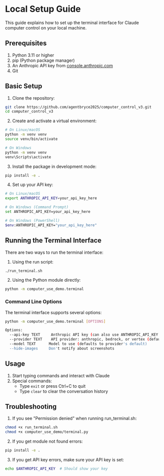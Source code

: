 # Local Setup Guide

This guide explains how to set up the terminal interface for Claude computer control on your local machine.

## Prerequisites

1. Python 3.11 or higher
2. pip (Python package manager)
3. An Anthropic API key from [console.anthropic.com](https://console.anthropic.com)
4. Git

## Basic Setup

1. Clone the repository:
```bash
git clone https://github.com/agentbryce2025/computer_control_v3.git
cd computer_control_v3
```

2. Create and activate a virtual environment:
```bash
# On Linux/macOS
python -m venv venv
source venv/bin/activate

# On Windows
python -m venv venv
venv\Scripts\activate
```

3. Install the package in development mode:
```bash
pip install -e .
```

4. Set up your API key:
```bash
# On Linux/macOS
export ANTHROPIC_API_KEY=your_api_key_here

# On Windows (Command Prompt)
set ANTHROPIC_API_KEY=your_api_key_here

# On Windows (PowerShell)
$env:ANTHROPIC_API_KEY="your_api_key_here"
```

## Running the Terminal Interface

There are two ways to run the terminal interface:

1. Using the run script:
```bash
./run_terminal.sh
```

2. Using the Python module directly:
```bash
python -m computer_use_demo.terminal
```

### Command Line Options

The terminal interface supports several options:

```bash
python -m computer_use_demo.terminal [OPTIONS]

Options:
  --api-key TEXT     Anthropic API key (can also use ANTHROPIC_API_KEY env var)
  --provider TEXT    API provider: anthropic, bedrock, or vertex (default: anthropic)
  --model TEXT      Model to use (defaults to provider's default)
  --hide-images     Don't notify about screenshots
```

## Usage

1. Start typing commands and interact with Claude
2. Special commands:
   - Type `exit` or press Ctrl+C to quit
   - Type `clear` to clear the conversation history

## Troubleshooting

1. If you see "Permission denied" when running run_terminal.sh:
```bash
chmod +x run_terminal.sh
chmod +x computer_use_demo/terminal.py
```

2. If you get module not found errors:
```bash
pip install -e .
```

3. If you get API key errors, make sure your API key is set:
```bash
echo $ANTHROPIC_API_KEY  # Should show your key
```